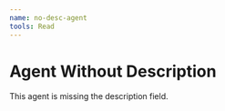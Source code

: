 ```yaml
---
name: no-desc-agent
tools: Read
---
```


# Agent Without Description

This agent is missing the description field.
